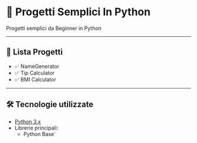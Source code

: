 # 📌 Progetti Semplici In Python

Progetti semplici da Beginner in Python

---

## 🚀 Lista Progetti
- ✅ NameGenerator
- ✅ Tip Calculator
- ✅ BMI Calculator

---

## 🛠️ Tecnologie utilizzate
- [Python 3.x](https://www.python.org/)
- Librerie principali:
  - Python Base`
